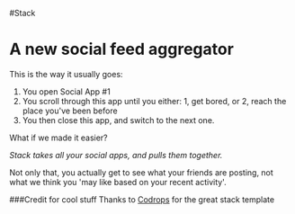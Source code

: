 
#Stack

A new social feed aggregator
=========

This is the way it usually goes:
1. You open Social App #1
2. You scroll through this app until you either: 1, get bored, or 2, reach the place you've been before
3. You then close this app, and switch to the next one.

What if we made it easier?

*Stack takes all your social apps, and pulls them together.*

Not only that, you actually get to see what your friends are posting, not what we think you 'may like based on your recent activity'.


###Credit for cool stuff
Thanks to [Codrops](http://www.codrops.com) for the great stack template